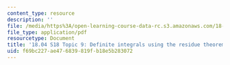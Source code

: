 ```yaml
---
content_type: resource
description: ''
file: /media/https%3A/open-learning-course-data-rc.s3.amazonaws.com/18-04-complex-variables-with-applications-spring-2018/f69bc227ae476839819fb18e5b283072_MIT18_04S18_topic9.pdf
file_type: application/pdf
resourcetype: Document
title: '18.04 S18 Topic 9: Definite integrals using the residue theorem'
uid: f69bc227-ae47-6839-819f-b18e5b283072
---
```


